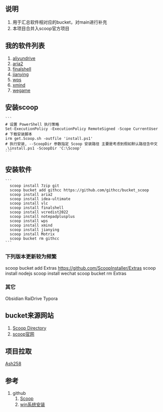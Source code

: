 ## 说明
1. 用于汇总软件相对应的bucket，对main进行补充
2. 本项目合并入scoop官方项目

## 我的软件列表
1. [aliyundrive](https://github.com/akirco/aki-apps)
2. [aria2](https://github.com/akirco/aki-apps)
3. [finalshell](https://github.com/ViCrack/scoop-bucket)
4. [jianying](https://github.com/magicedy/scoop-bucket-m)
5. [wps](https://github.com/WinApps-share/WinApps-bucket)
6. [xmind](https://github.com/wholegale39/onetab)
7. [wegame](https://github.com/akirco/aki-apps)

## 安装scoop
    ```
    # 设置 PowerShell 执行策略
    Set-ExecutionPolicy -ExecutionPolicy RemoteSigned -Scope CurrentUser
    # 下载安装脚本
    irm get.Scoop.sh -outfile 'install.ps1'
    # 执行安装, --ScoopDir 参数指定 Scoop 安装路径 主要是考虑到假如默认路径含中文
    .\install.ps1 -ScoopDir 'C:\Scoop'
    ```

## 安装软件
    ```
      scoop install 7zip git
      scoop bucket add githcc https://github.com/githcc/bucket_scoop
      scoop install aria2
      scoop install idea-ultimate
      scoop install vlc
      scoop install finalshell  
      scoop install vcredist2022
      scoop install notepadplusplus
      scoop install wps
      scoop install xmind
      scoop install jianying
      scoop install Motrix
      scoop bucket rm githcc
    ```
### 下列版本更新较为频繁
scoop bucket add Extras https://github.com/ScoopInstaller/Extras
scoop install nodejs
scoop install wechat
scoop bucket rm Extras

### 其它
Obsidian RaiDrive Typora

## bucket来源网站
1.  [Scoop Directory](https://rasa.github.io/scoop-directory/search)
2.  [scoop官网](https://Scoop.sh/)

## 项目拉取
[Ash258](https://github.com/Ash258/GenericBucket)

## 参考
1. github
   1. [Scoop](https://github.com/githcc/knowledge_self/blob/main/%E8%BD%AF%E4%BB%B6/%E4%BD%BF%E7%94%A8/Scoop.md)
   2. [win系统安装](https://github.com/githcc/knowledge_self/blob/main/%E7%B3%BB%E7%BB%9F/%E5%AE%89%E8%A3%85/win.md)
